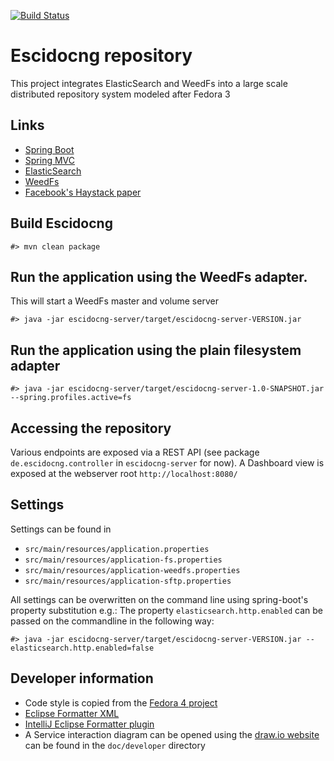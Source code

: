 [![Build Status](https://travis-ci.org/escidoc-ng/escidoc-ng.svg?branch=master)](https://travis-ci.org/escidoc-ng/escidoc-ng)

# Escidocng repository

This project integrates ElasticSearch and WeedFs into a large scale distributed repository system modeled after Fedora 3

## Links
 * [Spring Boot](http://projects.spring.io/spring-boot/)
 * [Spring MVC](http://projects.spring.io/spring-framework/)
 * [ElasticSearch](http://www.elasticsearch.org/)
 * [WeedFs](https://code.google.com/p/weed-fs/)
 * [Facebook's Haystack paper](http://www.usenix.org/event/osdi10/tech/full_papers/Beaver.pdf)


## Build Escidocng

```
#> mvn clean package
```

## Run the application using the WeedFs adapter.
This will start a WeedFs master and volume server

```
#> java -jar escidocng-server/target/escidocng-server-VERSION.jar
```

## Run the application using the plain filesystem adapter

```
#> java -jar escidocng-server/target/escidocng-server-1.0-SNAPSHOT.jar --spring.profiles.active=fs
```

## Accessing the repository

Various endpoints are exposed via a REST API (see package `de.escidocng.controller` in `escidocng-server` for now).
A Dashboard view is exposed at the webserver root `http://localhost:8080/`

## Settings
Settings can be found in
 * `src/main/resources/application.properties`
 * `src/main/resources/application-fs.properties`
 * `src/main/resources/application-weedfs.properties`
 * `src/main/resources/application-sftp.properties`

All settings can be overwritten on the command line using spring-boot's property substitution e.g.:
The property `elasticsearch.http.enabled` can be passed on the commandline in the following way:
```
#> java -jar escidocng-server/target/escidocng-server-VERSION.jar --elasticsearch.http.enabled=false
```

## Developer information

 * Code style is copied from the [Fedora 4 project](https://wiki.duraspace.org/display/FF/Code+Style+Guide)
 * [Eclipse Formatter XML](https://github.com/fasseg/escidocng/tree/master/doc/developer/eclipse-escidocng-formatter.xml)
 * [IntelliJ Eclipse Formatter plugin](http://plugins.jetbrains.com/plugin/6546?pr=)
 * A Service interaction diagram can be opened using the [draw.io website](https://www.draw.io/) can be found in the `doc/developer` directory
 
